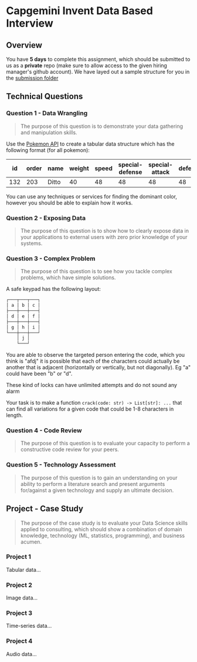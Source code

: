 # Capgemini Invent Data Based Interview

## Overview

You have **5 days** to complete this assignment, which should be submitted to us as a **private** repo (make sure to allow access to the given hiring manager's github account). We have layed out a sample structure for you in the [submission folder](/submission)

## Technical Questions

### Question 1 - Data Wrangling

> The purpose of this question is to demonstrate your data gathering and manipulation skills.

Use the [Pokemon API](https://pokeapi.co/) to create a tabular data structure which has the following format (for all pokemon):

| id | order | name | weight | speed | special-defense | special-attack | defense | attack | hp | dominant_color | image_link |
| -- | ----- | ---- | ------ | ---------- | ----- | --------------- | -------------- | ------- | ------ | -- | ------- |
| 132| 203 | Ditto | 40 | 48 | 48 | 48 | 48 |  48 | 48 | #9C5CB4 | https://raw.githubusercontent.com/PokeAPI/sprites/master/sprites/pokemon/132.png |

You can use any techniques or services for finding the dominant color, however you should be able to explain how it works.

### Question 2 - Exposing Data

> The purpose of this question is to show how to clearly expose data in your applications to external users with zero prior knowledge of your systems.

### Question 3 - Complex Problem

> The purpose of this question is to see how you tackle complex problems, which have simple solutions.

A safe keypad has the following layout:

```txt
┌───┬───┬───┐
│ a │ b │ c │
├───┼───┼───┤
│ d │ e │ f │
├───┼───┼───┤
│ g │ h │ i │
└───┼───┼───┘
    │ j │
    └───┘
```

You are able to observe the targeted person entering the code, which you think is "afdj" it is possible that each of the characters could actually be another that is adjacent (horizontally or vertically, but not diagonally). Eg "a" could have been "b" or "d".

These kind of locks can have unlimited attempts and do not sound any alarm

Your task is to make a function `crack(code: str) -> List[str]: ...` that can find all variations for a given code that could be 1-8 characters in length.

### Question 4 - Code Review

> The purpose of this question is to evaluate your capacity to perform a constructive code review for your peers.

### Question 5 - Technology Assessment

> The purpose of this question is to gain an understanding on your ability to perform a literature search and present arguments for/against a given technology and supply an ultimate decision.

## Project - Case Study

> The purpose of the case study is to evaluate your Data Science skills applied to consulting, which should show a combination of domain knowledge, technology (ML, statistics, programming), and business acumen.

### Project 1

Tabular data...

### Project 2

Image data...

### Project 3

Time-series data...

### Project 4

Audio data...
